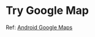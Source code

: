 # Try Google Map

Ref: [Android Google Maps](https://codelabs.developers.google.com/codelabs/advanced-android-kotlin-training-maps#0)